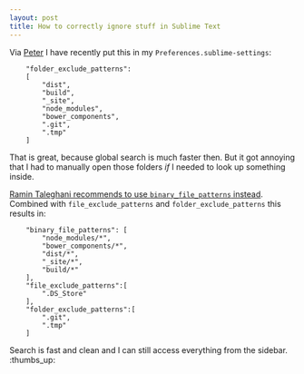 ```yaml
---
layout: post
title: How to correctly ignore stuff in Sublime Text                          
---
```


Via [Peter](https://github.com/phoet) I have recently put this in my `Preferences.sublime-settings`:

```
	"folder_exclude_patterns":
	[
		"dist",
		"build",
		"_site",
		"node_modules",
		"bower_components",
		".git",
		".tmp"
	]

```

That is great, because global search is much faster then. But it got annoying that I had to manually open those folders *if* I needed to look up something inside.

[Ramin Taleghani recommends to use `binary_file_patterns` instead](http://www.ramintaleghani.com/2014/07/ignore-specific-directories-in-sublime.html). Combined with `file_exclude_patterns` and `folder_exclude_patterns` this results in:

```
	"binary_file_patterns": [
		"node_modules/*",
		"bower_components/*",
		"dist/*",
		"_site/*",
		"build/*"
	],
	"file_exclude_patterns":[
		".DS_Store"
	],
	"folder_exclude_patterns":[
		".git",
		".tmp"
	]
```

Search is fast and clean and I can still access everything from the sidebar. :thumbs_up: